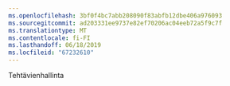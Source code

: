 ```yaml
---
ms.openlocfilehash: 3bf0f4bc7abb208090f83abfb12dbe406a976093
ms.sourcegitcommit: ad203331ee9737e82ef70206ac04eeb72a5f9c7f
ms.translationtype: MT
ms.contentlocale: fi-FI
ms.lasthandoff: 06/18/2019
ms.locfileid: "67232610"
---
```

Tehtävienhallinta